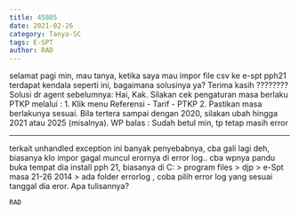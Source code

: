 ```yaml
---
title: 45805
date: 2021-02-26
category: Tanya-SC
tags: E-SPT
author: RAD
---
```


selamat pagi min, mau tanya, ketika saya mau impor file csv ke e-spt pph21 terdapat kendala seperti ini, bagaimana solusinya ya? Terima kasih ???????? Solusi dr agent sebelumnya: Hai, Kak. Silakan cek pengaturan masa berlaku PTKP melalui : 1. Klik menu Referensi - Tarif - PTKP 2. Pastikan masa berlakunya sesuai. Bila tertera sampai dengan 2020, silakan ubah hingga 2021 atau 2025 (misalnya). WP balas : Sudah betul min, tp tetap masih error

---

terkait unhandled exception ini banyak penyebabnya, cba gali lagi deh, biasanya klo impor gagal muncul erornya di error log.. cba wpnya pandu buka tempat dia install pph 21, biasanya di C: > program files > djp > e-Spt masa 21-26 2014 > ada folder errorlog , coba pilih error log yang sesuai tanggal dia eror. Apa tulisannya?

`RAD`
